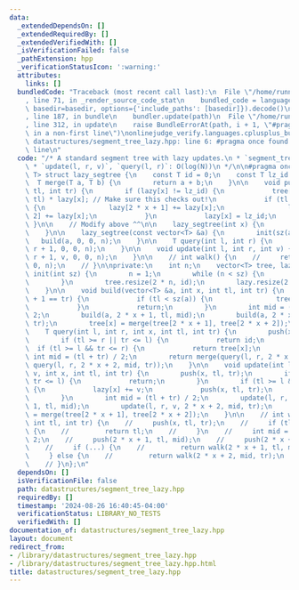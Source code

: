 ```yaml
---
data:
  _extendedDependsOn: []
  _extendedRequiredBy: []
  _extendedVerifiedWith: []
  _isVerificationFailed: false
  _pathExtension: hpp
  _verificationStatusIcon: ':warning:'
  attributes:
    links: []
  bundledCode: "Traceback (most recent call last):\n  File \"/home/runner/.local/lib/python3.10/site-packages/onlinejudge_verify/documentation/build.py\"\
    , line 71, in _render_source_code_stat\n    bundled_code = language.bundle(stat.path,\
    \ basedir=basedir, options={'include_paths': [basedir]}).decode()\n  File \"/home/runner/.local/lib/python3.10/site-packages/onlinejudge_verify/languages/cplusplus.py\"\
    , line 187, in bundle\n    bundler.update(path)\n  File \"/home/runner/.local/lib/python3.10/site-packages/onlinejudge_verify/languages/cplusplus_bundle.py\"\
    , line 312, in update\n    raise BundleErrorAt(path, i + 1, \"#pragma once found\
    \ in a non-first line\")\nonlinejudge_verify.languages.cplusplus_bundle.BundleErrorAt:\
    \ datastructures/segment_tree_lazy.hpp: line 6: #pragma once found in a non-first\
    \ line\n"
  code: "/* A standard segment tree with lazy updates.\n * `segment_tree(x)`: O(N)`\n\
    \ * `update(l, r, v)`, `query(l, r)`: O(log(N))\n */\n\n#pragma once\n\ntemplate<class\
    \ T> struct lazy_segtree {\n    const T id = 0;\n    const T lz_id = 0;\n\n  \
    \  T merge(T a, T b) {\n        return a + b;\n    }\n\n    void push(int x, int\
    \ tl, int tr) {\n        if (lazy[x] != lz_id) {\n            tree[x] += (tr -\
    \ tl) * lazy[x]; // Make sure this checks out!\n            if (tl + 1 != tr)\
    \ {\n                lazy[2 * x + 1] += lazy[x];\n                lazy[2 * x +\
    \ 2] += lazy[x];\n            }\n            lazy[x] = lz_id;\n        }\n   \
    \ }\n\n    // Modify above ^^\n\n    lazy_segtree(int x) {\n        init(x);\n\
    \    }\n\n    lazy_segtree(const vector<T> &a) {\n        init(sz(a));\n     \
    \   build(a, 0, 0, n);\n    }\n\n    T query(int l, int r) {\n        return query(l,\
    \ r + 1, 0, 0, n);\n    }\n\n    void update(int l, int r, int v) {\n        update(l,\
    \ r + 1, v, 0, 0, n);\n    }\n\n    // int walk() {\n    //     return walk(0,\
    \ 0, n);\n    // }\n\nprivate:\n    int n;\n    vector<T> tree, lazy;\n\n    void\
    \ init(int sz) {\n        n = 1;\n        while (n < sz) {\n            n *= 2;\n\
    \        }\n        tree.resize(2 * n, id);\n        lazy.resize(2 * n, lz_id);\n\
    \    }\n\n    void build(vector<T> &a, int x, int tl, int tr) {\n        if (tl\
    \ + 1 == tr) {\n            if (tl < sz(a)) {\n                tree[x] = a[tl];\n\
    \            }\n            return;\n        }\n        int mid = (tl + tr) /\
    \ 2;\n        build(a, 2 * x + 1, tl, mid);\n        build(a, 2 * x + 2, mid,\
    \ tr);\n        tree[x] = merge(tree[2 * x + 1], tree[2 * x + 2]);\n    }\n\n\
    \    T query(int l, int r, int x, int tl, int tr) {\n        push(x, tl, tr);\n\
    \        if (tl >= r || tr <= l) {\n            return id;\n        }\n      \
    \  if (tl >= l && tr <= r) {\n            return tree[x];\n        }\n       \
    \ int mid = (tl + tr) / 2;\n        return merge(query(l, r, 2 * x + 1, tl, mid),\
    \ query(l, r, 2 * x + 2, mid, tr));\n    }\n\n    void update(int l, int r, int\
    \ v, int x, int tl, int tr) {\n        push(x, tl, tr);\n        if (tl >= r ||\
    \ tr <= l) {\n            return;\n        }\n        if (tl >= l && tr <= r)\
    \ {\n            lazy[x] += v;\n            push(x, tl, tr);\n            return;\n\
    \        }\n        int mid = (tl + tr) / 2;\n        update(l, r, v, 2 * x +\
    \ 1, tl, mid);\n        update(l, r, v, 2 * x + 2, mid, tr);\n        tree[x]\
    \ = merge(tree[2 * x + 1], tree[2 * x + 2]);\n    }\n\n    // int walk(int x,\
    \ int tl, int tr) {\n    //     push(x, tl, tr);\n    //     if (tl + 1 == tr)\
    \ {\n    //         return tl;\n    //     }\n    //     int mid = (tl + tr) /\
    \ 2;\n    //     push(2 * x + 1, tl, mid);\n    //     push(2 * x + 2, mid, tr);\n\
    \    //     if (...) {\n    //         return walk(2 * x + 1, tl, mid);\n    //\
    \     } else {\n    //         return walk(2 * x + 2, mid, tr);\n    //     }\n\
    \    // }\n};\n"
  dependsOn: []
  isVerificationFile: false
  path: datastructures/segment_tree_lazy.hpp
  requiredBy: []
  timestamp: '2024-08-26 16:40:45-04:00'
  verificationStatus: LIBRARY_NO_TESTS
  verifiedWith: []
documentation_of: datastructures/segment_tree_lazy.hpp
layout: document
redirect_from:
- /library/datastructures/segment_tree_lazy.hpp
- /library/datastructures/segment_tree_lazy.hpp.html
title: datastructures/segment_tree_lazy.hpp
---
```

